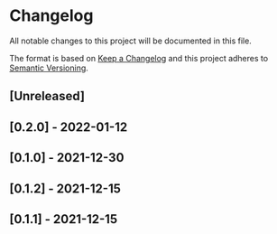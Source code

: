 # Changelog

All notable changes to this project will be documented in this file.

The format is based on [Keep a Changelog](http://keepachangelog.com/en/1.0.0/)
and this project adheres to [Semantic Versioning](http://semver.org/spec/v2.0.0.html).

## [Unreleased]

## [0.2.0] - 2022-01-12

## [0.1.0] - 2021-12-30

## [0.1.2] - 2021-12-15

## [0.1.1] - 2021-12-15

